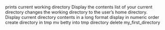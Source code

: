 prints current working directory
Display the contents list of your current directory
changes the working directory to the user’s home directory.
Display current directory contents in a long format
display in numeric order
create directory in tmp
mv betty into  tmp directory
delete my_first_directory
